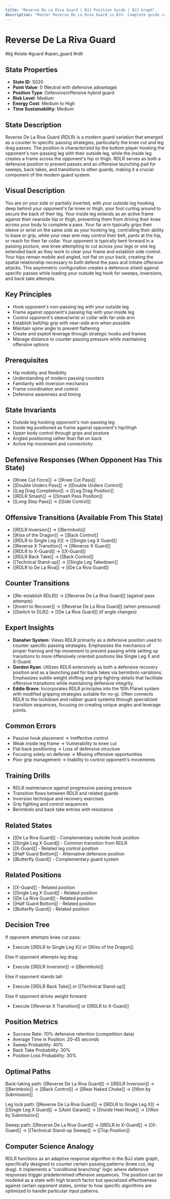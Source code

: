 ```yaml
---
title: "Reverse De La Riva Guard | BJJ Position Guide | BJJ Graph"
description: "Master Reverse De La Riva Guard in BJJ. Complete guide covering setup, control, escapes, and transitions. Success rate: 70%."
---
```




<!-- Schema Markup for SEO -->
<script type="application/ld+json">
{
  "@context": "https://schema.org",
  "@type": "HowTo",
  "name": "How to Use Reverse De La Riva Guard in BJJ",
  "description": "Complete guide to executing techniques and transitions from Reverse De La Riva Guard.",
  "step": [
    {
      "@type": "HowToStep",
      "name": "Execute RDLR Inversion",
      "text": "From this position, execute RDLR Inversion to transition to Berimbolo.",
      "position": 1
    },
    {
      "@type": "HowToStep",
      "name": "Execute Kiss of the Dragon",
      "text": "From this position, execute Kiss of the Dragon to transition to Back Control.",
      "position": 2
    },
    {
      "@type": "HowToStep",
      "name": "Execute RDLR to Single Leg X",
      "text": "From this position, execute RDLR to Single Leg X to transition to Single Leg X Guard.",
      "position": 3
    },
    {
      "@type": "HowToStep",
      "name": "Execute Reverse X Transition",
      "text": "From this position, execute Reverse X Transition to transition to Reverse X Guard.",
      "position": 4
    },
    {
      "@type": "HowToStep",
      "name": "Execute RDLR to X-Guard",
      "text": "From this position, execute RDLR to X-Guard to transition to X-Guard.",
      "position": 5
    },
    {
      "@type": "HowToStep",
      "name": "Execute RDLR Back Take",
      "text": "From this position, execute RDLR Back Take to transition to Back Control.",
      "position": 6
    }
  ],
  "tool": [
    "BJJ Gi or No-Gi attire",
    "Training partner",
    "Mat space"
  ],
  "totalTime": "PT5M"
}
</script>
<script type="application/ld+json">
{
  "@context": "https://schema.org",
  "@type": "BreadcrumbList",
  "itemListElement": [
    {
      "@type": "ListItem",
      "position": 1,
      "name": "Home",
      "item": "https://bjjgraph.com/"
    },
    {
      "@type": "ListItem",
      "position": 2,
      "name": "Positions",
      "item": "https://bjjgraph.com/positions/"
    },
    {
      "@type": "ListItem",
      "position": 3,
      "name": "Reverse De La Riva Guard",
      "item": "https://bjjgraph.com/positions/reverse-de-la-riva-guard"
    }
  ]
}
</script>



<script type="application/ld+json">
{
  "@context": "https://schema.org",
  "@type": "WebPage",
  "name": "Reverse De La Riva Guard",
  "description": "Master Reverse De La Riva Guard in BJJ. Complete guide covering setup, control, escapes, and transitions. Success rate: 70%.",
  "url": "https://bjjgraph.com/positions/reverse-de-la-riva-guard",
  "isPartOf": {
    "@type": "WebSite",
    "name": "BJJ Graph",
    "url": "https://bjjgraph.com"
  }
}
</script>

# Reverse De La Riva Guard
#bjj #state #guard #open_guard #rdlr

## State Properties
- **State ID**: S020
- **Point Value**: 0 (Neutral with defensive advantage)
- **Position Type**: Defensive/offensive hybrid guard
- **Risk Level**: Medium
- **Energy Cost**: Medium to High
- **Time Sustainability**: Medium

## State Description
Reverse De La Riva Guard (RDLR) is a modern guard variation that emerged as a counter to specific passing strategies, particularly the knee cut and leg drag passes. The position is characterized by the bottom player hooking the opponent's non-passing leg with their outside leg, while the inside leg creates a frame across the opponent's hip or thigh. RDLR serves as both a defensive position to prevent passes and an offensive launching pad for sweeps, back takes, and transitions to other guards, making it a crucial component of the modern guard system.

## Visual Description

You are on your side or partially inverted, with your outside leg hooking deep behind your opponent's far knee or thigh, your foot curling around to secure the back of their leg. Your inside leg extends as an active frame against their nearside hip or thigh, preventing them from driving their knee across your body to complete a pass. Your far arm typically grips their sleeve or wrist on the same side as your hooking leg, controlling their ability to base or grip, while your near arm may control their belt, pants at the hip, or reach for their far collar. Your opponent is typically bent forward in a passing posture, one knee attempting to cut across your legs or one leg extended back as they work to clear your frame and establish side control. Your hips remain mobile and angled, not flat on your back, creating the spatial relationship necessary to both defend the pass and initiate offensive attacks. This asymmetric configuration creates a defensive shield against specific passes while loading your outside leg hook for sweeps, inversions, and back take attempts.

## Key Principles
- Hook opponent's non-passing leg with your outside leg
- Frame against opponent's passing hip with your inside leg
- Control opponent's sleeve/wrist or collar with far-side arm
- Establish belt/hip grip with near-side arm when possible
- Maintain spine angle to prevent flattening
- Create and exploit leverage through strategic hooks and frames
- Manage distance to counter passing pressure while maintaining offensive options

## Prerequisites
- Hip mobility and flexibility
- Understanding of modern passing counters
- Familiarity with inversion mechanics
- Frame coordination and control
- Defensive awareness and timing

## State Invariants
- Outside leg hooking opponent's non-passing leg
- Inside leg positioned as frame against opponent's hip/thigh
- Upper body control through grips and posture
- Angled positioning rather than flat on back
- Active hip movement and connectivity

## Defensive Responses (When Opponent Has This State)
- [[Knee Cut Force]] → [[Knee Cut Pass]]
- [[Double Unders Pass]] → [[Double Unders Control]]
- [[Leg Drag Completion]] → [[Leg Drag Position]]
- [[RDLR Smash]] → [[Smash Pass Position]]
- [[Long Step Pass]] → [[Side Control]]

## Offensive Transitions (Available From This State)
- [[RDLR Inversion]] → [[Berimbolo]]
- [[Kiss of the Dragon]] → [[Back Control]]
- [[RDLR to Single Leg X]] → [[Single Leg X Guard]]
- [[Reverse X Transition]] → [[Reverse X Guard]]
- [[RDLR to X-Guard]] → [[X-Guard]]
- [[RDLR Back Take]] → [[Back Control]]
- [[Technical Stand-up]] → [[Single Leg Takedown]]
- [[RDLR to De La Riva]] → [[De La Riva Guard]]

## Counter Transitions
- [[Re-establish RDLR]] → [[Reverse De La Riva Guard]] (against pass attempts)
- [[Invert to Recover]] → [[Reverse De La Riva Guard]] (when pressured)
- [[Switch to DLR]] → [[De La Riva Guard]] (if angle changes)

## Expert Insights
- **Danaher System**: Views RDLR primarily as a defensive position used to counter specific passing strategies. Emphasizes the mechanics of proper framing and hip movement to prevent passing while setting up transitions to more offensively oriented positions like Single Leg X and X-Guard.
- **Gordon Ryan**: Utilizes RDLR extensively as both a defensive recovery position and as a launching pad for back takes via berimbolo variations. Emphasizes subtle weight shifting and grip fighting details that facilitate offensive transitions while maintaining defensive integrity.
- **Eddie Bravo**: Incorporates RDLR principles into the 10th Planet system with modified gripping strategies suitable for no-gi. Often connects RDLR to the lockdown and rubber guard systems through specialized transition sequences, focusing on creating unique angles and leverage points.

## Common Errors
- Passive hook placement → Ineffective control
- Weak inside leg frame → Vulnerability to knee cut
- Flat back positioning → Loss of defensive structure
- Focusing solely on defense → Missing offensive opportunities
- Poor grip management → Inability to control opponent's movements

## Training Drills
- RDLR maintenance against progressive passing pressure
- Transition flows between RDLR and related guards
- Inversion technique and recovery exercises
- Grip fighting and control sequences
- Berimbolo and back take entries with resistance

## Related States
- [[De La Riva Guard]] - Complementary outside hook position
- [[Single Leg X Guard]] - Common transition from RDLR
- [[X-Guard]] - Related leg control position
- [[Half Guard Bottom]] - Alternative defensive position
- [[Butterfly Guard]] - Complementary guard system


## Related Positions

- [[X-Guard]] - Related position
- [[Single Leg X Guard]] - Related position
- [[De La Riva Guard]] - Related position
- [[Half Guard Bottom]] - Related position
- [[Butterfly Guard]] - Related position

## Decision Tree
If opponent attempts knee cut pass:
- Execute [[RDLR to Single Leg X]] or [[Kiss of the Dragon]]

Else if opponent attempts leg drag:
- Execute [[RDLR Inversion]] → [[Berimbolo]]

Else if opponent stands tall:
- Execute [[RDLR Back Take]] or [[Technical Stand-up]]

Else if opponent drives weight forward:
- Execute [[Reverse X Transition]] or [[RDLR to X-Guard]]

## Position Metrics
- Success Rate: 70% defensive retention (competition data)
- Average Time in Position: 20-45 seconds
- Sweep Probability: 40%
- Back Take Probability: 30%
- Position Loss Probability: 30%

## Optimal Paths
Back-taking path:
[[Reverse De La Riva Guard]] → [[RDLR Inversion]] → [[Berimbolo]] → [[Back Control]] → [[Rear Naked Choke]] → [[Won by Submission]]

Leg lock path:
[[Reverse De La Riva Guard]] → [[RDLR to Single Leg X]] → [[Single Leg X Guard]] → [[Ashi Garami]] → [[Inside Heel Hook]] → [[Won by Submission]]

Sweep path:
[[Reverse De La Riva Guard]] → [[RDLR to X-Guard]] → [[X-Guard]] → [[Technical Stand-up Sweep]] → [[Top Position]]

## Computer Science Analogy
RDLR functions as an adaptive response algorithm in the BJJ state graph, specifically designed to counter certain passing patterns (knee cut, leg drag). It implements a "conditional branching" logic where defensive responses trigger predetermined offensive sequences. The position can be modeled as a state with high branch factor but specialized effectiveness against certain opponent states, similar to how specific algorithms are optimized to handle particular input patterns.
